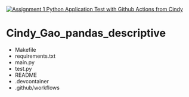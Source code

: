 [![Assignment 1 Python Application Test with Github Actions from Cindy](https://github.com/nogibjj/Cindy_Gao_pandas_descriptive/actions/workflows/actions.yml/badge.svg)](https://github.com/nogibjj/Cindy_Gao_pandas_descriptive/actions/workflows/actions.yml)
# Cindy_Gao_pandas_descriptive

- Makefile
- requirements.txt
- main.py
- test.py
- README
- .devcontainer
- .github/workflows

